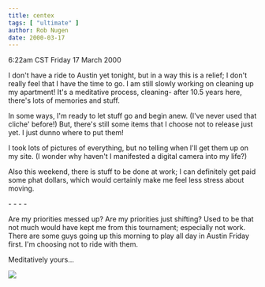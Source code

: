 ```yaml
---
title: centex
tags: [ "ultimate" ]
author: Rob Nugen
date: 2000-03-17
---
```


<title>Ultimate!!</title>
<p class=date>6:22am CST Friday 17 March 2000</p>

<p>I don't have a ride to Austin yet tonight, but in a way this is a relief; I don't really feel that I have the time to go.  I am still slowly working on cleaning up my apartment!  It's a meditative process, cleaning- after 10.5 years here, there's lots of memories and stuff.

<p>In some ways, I'm ready to let stuff go and begin anew.  (I've never used that cliche' before!)  But, there's still some items that I choose not to release just yet.  I just dunno where to put them!

<p>I took lots of pictures of everything, but no telling when I'll get them up on my site.  (I wonder why haven't I manifested a digital camera into my life?)

<p>Also this weekend, there is stuff to be done at work; I can definitely get paid some phat dollars, which would certainly make me feel less stress about moving.

<p>- - - -

<p>Are my priorities messed up?  Are my priorities just shifting?  Used to be that not much would have kept me from this tournament; especially not work.  There are some guys going up this morning to play all day in Austin Friday first.  I'm choosing not to ride with them.

<p>Meditatively yours...

<p><img src='/images/rob/wL-ROB.gif'>



